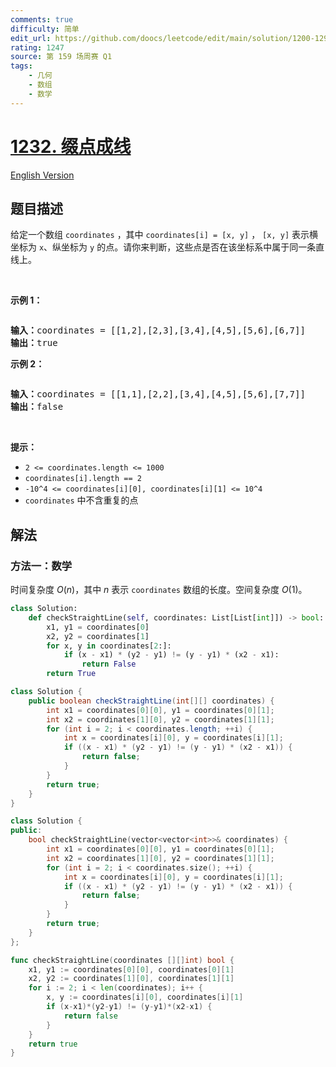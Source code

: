 ```yaml
---
comments: true
difficulty: 简单
edit_url: https://github.com/doocs/leetcode/edit/main/solution/1200-1299/1232.Check%20If%20It%20Is%20a%20Straight%20Line/README.md
rating: 1247
source: 第 159 场周赛 Q1
tags:
    - 几何
    - 数组
    - 数学
---
```


<!-- problem:start -->

# [1232. 缀点成线](https://leetcode.cn/problems/check-if-it-is-a-straight-line)

[English Version](/solution/1200-1299/1232.Check%20If%20It%20Is%20a%20Straight%20Line/README_EN.md)

## 题目描述

<!-- description:start -->

<p>给定一个数组&nbsp;<code>coordinates</code>&nbsp;，其中&nbsp;<code>coordinates[i] = [x, y]</code>&nbsp;，<meta charset="UTF-8" />&nbsp;<code>[x, y]</code>&nbsp;表示横坐标为 <code>x</code>、纵坐标为 <code>y</code>&nbsp;的点。请你来判断，这些点是否在该坐标系中属于同一条直线上。</p>

<p>&nbsp;</p>

<p><strong class="example">示例 1：</strong></p>

<p><img alt="" src="https://fastly.jsdelivr.net/gh/doocs/leetcode@main/solution/1200-1299/1232.Check%20If%20It%20Is%20a%20Straight%20Line/images/untitled-diagram-2.jpg" /></p>

<pre>
<strong>输入：</strong>coordinates = [[1,2],[2,3],[3,4],[4,5],[5,6],[6,7]]
<strong>输出：</strong>true
</pre>

<p><strong class="example">示例 2：</strong></p>

<p><strong><img alt="" src="https://fastly.jsdelivr.net/gh/doocs/leetcode@main/solution/1200-1299/1232.Check%20If%20It%20Is%20a%20Straight%20Line/images/untitled-diagram-1.jpg" /></strong></p>

<pre>
<strong>输入：</strong>coordinates = [[1,1],[2,2],[3,4],[4,5],[5,6],[7,7]]
<strong>输出：</strong>false
</pre>

<p>&nbsp;</p>

<p><strong>提示：</strong></p>

<ul>
	<li><code>2 &lt;=&nbsp;coordinates.length &lt;= 1000</code></li>
	<li><code>coordinates[i].length == 2</code></li>
	<li><code>-10^4 &lt;=&nbsp;coordinates[i][0],&nbsp;coordinates[i][1] &lt;= 10^4</code></li>
	<li><code>coordinates</code>&nbsp;中不含重复的点</li>
</ul>

<!-- description:end -->

## 解法

<!-- solution:start -->

### 方法一：数学

时间复杂度 $O(n)$，其中 $n$ 表示 `coordinates` 数组的长度。空间复杂度 $O(1)$。

<!-- tabs:start -->

```python
class Solution:
    def checkStraightLine(self, coordinates: List[List[int]]) -> bool:
        x1, y1 = coordinates[0]
        x2, y2 = coordinates[1]
        for x, y in coordinates[2:]:
            if (x - x1) * (y2 - y1) != (y - y1) * (x2 - x1):
                return False
        return True
```

```java
class Solution {
    public boolean checkStraightLine(int[][] coordinates) {
        int x1 = coordinates[0][0], y1 = coordinates[0][1];
        int x2 = coordinates[1][0], y2 = coordinates[1][1];
        for (int i = 2; i < coordinates.length; ++i) {
            int x = coordinates[i][0], y = coordinates[i][1];
            if ((x - x1) * (y2 - y1) != (y - y1) * (x2 - x1)) {
                return false;
            }
        }
        return true;
    }
}
```

```cpp
class Solution {
public:
    bool checkStraightLine(vector<vector<int>>& coordinates) {
        int x1 = coordinates[0][0], y1 = coordinates[0][1];
        int x2 = coordinates[1][0], y2 = coordinates[1][1];
        for (int i = 2; i < coordinates.size(); ++i) {
            int x = coordinates[i][0], y = coordinates[i][1];
            if ((x - x1) * (y2 - y1) != (y - y1) * (x2 - x1)) {
                return false;
            }
        }
        return true;
    }
};
```

```go
func checkStraightLine(coordinates [][]int) bool {
	x1, y1 := coordinates[0][0], coordinates[0][1]
	x2, y2 := coordinates[1][0], coordinates[1][1]
	for i := 2; i < len(coordinates); i++ {
		x, y := coordinates[i][0], coordinates[i][1]
		if (x-x1)*(y2-y1) != (y-y1)*(x2-x1) {
			return false
		}
	}
	return true
}
```

<!-- tabs:end -->

<!-- solution:end -->

<!-- problem:end -->
